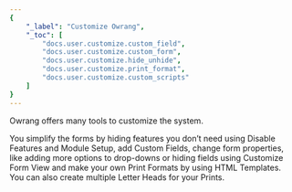 ```yaml
---
{
	"_label": "Customize Owrang",
	"_toc": [
		"docs.user.customize.custom_field",
		"docs.user.customize.custom_form",
		"docs.user.customize.hide_unhide",
		"docs.user.customize.print_format",
		"docs.user.customize.custom_scripts"
	]
}
---
```

Owrang offers many tools to customize the system.

You simplify the forms by hiding features you don’t need using Disable Features and Module Setup, add Custom Fields, change form properties, like adding more options to drop-downs or hiding fields using Customize Form View and make your own Print Formats by using HTML Templates. You can also create multiple Letter Heads for your Prints.
